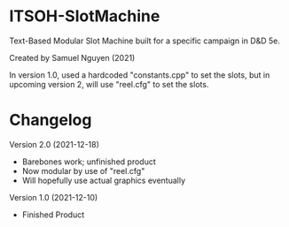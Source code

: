 # ITSOH-SlotMachine
Text-Based Modular Slot Machine built for a specific campaign in D&amp;D 5e.

Created by Samuel Nguyen (2021)

In version 1.0, used a hardcoded "constants.cpp" to set the slots, but in upcoming version 2, will use "reel.cfg" to set the slots.

# Changelog
Version 2.0 (2021-12-18)
 - Barebones work; unfinished product
 - Now modular by use of "reel.cfg"
 - Will hopefully use actual graphics eventually

Version 1.0 (2021-12-10)
 - Finished Product